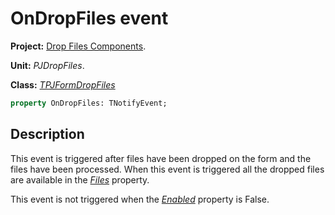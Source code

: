 # OnDropFiles event #

**Project:** [Drop Files Components](../API.md).

**Unit:** _PJDropFiles_.

**Class:** _[TPJFormDropFiles](./TPJFormDropFiles.md)_

```pascal
property OnDropFiles: TNotifyEvent;
```

## Description ##

This event is triggered after files have been dropped on the form and the files have been processed. When this event is triggered all the dropped files are available in the _[Files](./TPJFormDropFiles-Files.md)_  property.

This event is not triggered when the _[Enabled](./TPJFormDropFiles-Enabled.md)_ property is False.
